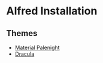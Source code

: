 # Alfred Installation

## Themes

- [Material Palenight](http://www.packal.org/theme/material-palenight)
- [Dracula](https://draculatheme.com/alfred/)

